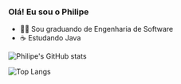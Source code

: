### Olá! Eu sou o Philipe

- 👨‍🎓 Sou graduando de Engenharia de Software
- ☕ Estudando Java


![Philipe's GitHub stats](https://github-readme-stats.vercel.app/api?username=ophilipelima&show_icons=true&theme=dracula)


![Top Langs](https://github-readme-stats.vercel.app/api/top-langs/?username=anuraghazra&hide_progress=true)
